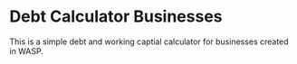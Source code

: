 # Debt Calculator Businesses
 This is a simple debt and working captial calculator for businesses created in WASP.
